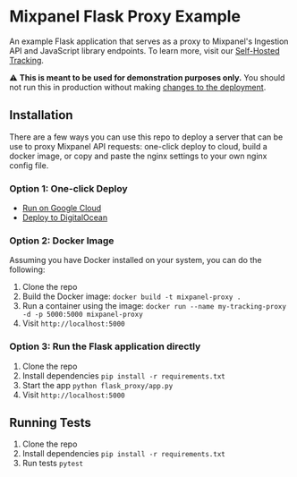 # Mixpanel Flask Proxy Example

An example Flask application that serves as a proxy to Mixpanel's Ingestion API and JavaScript library endpoints. To learn more, visit our [Self-Hosted Tracking](https://developer.mixpanel.com/docs/self-hosted-tracking).

:warning: **This is meant to be used for demonstration purposes only.** You should not run this in production without making [changes to the deployment](https://flask.palletsprojects.com/en/1.1.x/deploying/).

## Installation

There are a few ways you can use this repo to deploy a server that can be use to proxy Mixpanel API requests: one-click deploy to cloud, build a docker image, or copy and paste the nginx settings to your own nginx config file.

### Option 1: One-click Deploy
- [Run on Google Cloud](https://deploy.cloud.run?git_repo=https://github.com/mixpanel/flask-tracking-proxy)
- [Deploy to DigitalOcean](https://cloud.digitalocean.com/apps/new?repo=https://github.com/mixpanel/flask-tracking-proxy/tree/master)

### Option 2: Docker Image
Assuming you have Docker installed on your system, you can do the following:

1. Clone the repo
2. Build the Docker image: `docker build -t mixpanel-proxy .`
3. Run a container using the image: `docker run --name my-tracking-proxy -d -p 5000:5000 mixpanel-proxy`
4. Visit `http://localhost:5000`

### Option 3: Run the Flask application directly
1. Clone the repo
2. Install dependencies `pip install -r requirements.txt`
3. Start the app `python flask_proxy/app.py`
4. Visit `http://localhost:5000`

## Running Tests
1. Clone the repo
2. Install dependencies `pip install -r requirements.txt`
3. Run tests `pytest`
